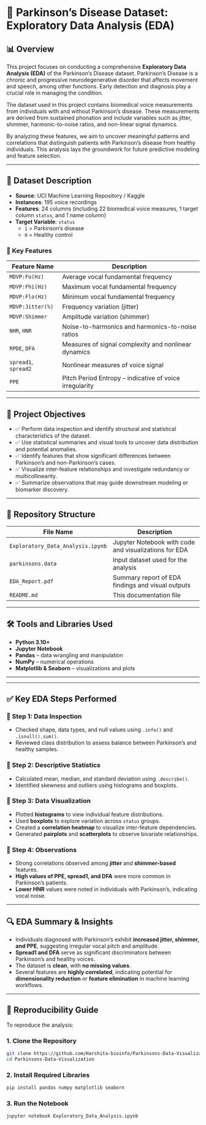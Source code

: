 
# 🧠 Parkinson’s Disease Dataset: Exploratory Data Analysis (EDA)

## 📊 Overview

This project focuses on conducting a comprehensive **Exploratory Data Analysis (EDA)** of the Parkinson’s Disease dataset. Parkinson’s Disease is a chronic and progressive neurodegenerative disorder that affects movement and speech, among other functions. Early detection and diagnosis play a crucial role in managing the condition.

The dataset used in this project contains biomedical voice measurements from individuals with and without Parkinson’s disease. These measurements are derived from sustained phonation and include variables such as jitter, shimmer, harmonic-to-noise ratios, and non-linear signal dynamics. 

By analyzing these features, we aim to uncover meaningful patterns and correlations that distinguish patients with Parkinson’s disease from healthy individuals. This analysis lays the groundwork for future predictive modeling and feature selection.

---

## 🧾 Dataset Description

- **Source**: UCI Machine Learning Repository / Kaggle
- **Instances**: 195 voice recordings
- **Features**: 24 columns (including 22 biomedical voice measures, 1 target column `status`, and 1 name column)
- **Target Variable**: `status` 
  - `1` = Parkinson’s disease
  - `0` = Healthy control

### 🔑 Key Features

| Feature Name           | Description                                                   |
|------------------------|---------------------------------------------------------------|
| `MDVP:Fo(Hz)`          | Average vocal fundamental frequency                           |
| `MDVP:Fhi(Hz)`         | Maximum vocal fundamental frequency                           |
| `MDVP:Flo(Hz)`         | Minimum vocal fundamental frequency                           |
| `MDVP:Jitter(%)`       | Frequency variation (jitter)                                  |
| `MDVP:Shimmer`         | Amplitude variation (shimmer)                                 |
| `NHR`, `HNR`           | Noise-to-harmonics and harmonics-to-noise ratios              |
| `RPDE`, `DFA`          | Measures of signal complexity and nonlinear dynamics          |
| `spread1`, `spread2`   | Nonlinear measures of voice signal                             |
| `PPE`                  | Pitch Period Entropy – indicative of voice irregularity       |

---

## 🎯 Project Objectives

- ✅ Perform data inspection and identify structural and statistical characteristics of the dataset.
- ✅ Use statistical summaries and visual tools to uncover data distribution and potential anomalies.
- ✅ Identify features that show significant differences between Parkinson’s and non-Parkinson’s cases.
- ✅ Visualize inter-feature relationships and investigate redundancy or multicollinearity.
- ✅ Summarize observations that may guide downstream modeling or biomarker discovery.

---

## 📁 Repository Structure

| File Name                          | Description                                                                 |
|-----------------------------------|-----------------------------------------------------------------------------|
| `Exploratory_Data_Analysis.ipynb` | Jupyter Notebook with code and visualizations for EDA                       |
| `parkinsons.data`                  | Input dataset used for the analysis                                        |
| `EDA_Report.pdf`                  | Summary report of EDA findings and visual outputs                          |
| `README.md`                       | This documentation file                                                    |

---

## 🛠️ Tools and Libraries Used

- **Python 3.10+**
- **Jupyter Notebook**
- **Pandas** – data wrangling and manipulation
- **NumPy** – numerical operations
- **Matplotlib & Seaborn** – visualizations and plots

---

---

## ✅ Key EDA Steps Performed

### 🔹 Step 1: Data Inspection
- Checked shape, data types, and null values using `.info()` and `.isnull().sum()`.
- Reviewed class distribution to assess balance between Parkinson’s and healthy samples.

### 🔹 Step 2: Descriptive Statistics
- Calculated mean, median, and standard deviation using `.describe()`.
- Identified skewness and outliers using histograms and boxplots.

### 🔹 Step 3: Data Visualization
- Plotted **histograms** to view individual feature distributions.
- Used **boxplots** to explore variation across `status` groups.
- Created a **correlation heatmap** to visualize inter-feature dependencies.
- Generated **pairplots** and **scatterplots** to observe bivariate relationships.

### 🔹 Step 4: Observations
- Strong correlations observed among **jitter** and **shimmer-based** features.
- **High values of PPE, spread1, and DFA** were more common in Parkinson’s patients.
- **Lower HNR** values were noted in individuals with Parkinson’s, indicating vocal noise.

---

## 🔍 EDA Summary & Insights

- Individuals diagnosed with Parkinson’s exhibit **increased jitter, shimmer, and PPE**, suggesting irregular vocal pitch and amplitude.
- **Spread1 and DFA** serve as significant discriminators between Parkinson’s and healthy voices.
- The dataset is **clean**, with **no missing values**.
- Several features are **highly correlated**, indicating potential for **dimensionality reduction** or **feature elimination** in machine learning workflows.

---


## 🔁 Reproducibility Guide

To reproduce the analysis:

### 1. Clone the Repository
```bash
git clone https://github.com/Harshita-bioinfo/Parkinsons-Data-Visualization.git
cd Parkinsons-Data-Visualization
```

### 2. Install Required Libraries
```bash
pip install pandas numpy matplotlib seaborn
```

### 3. Run the Notebook
```bash
jupyter notebook Exploratory_Data_Analysis.ipynb
```

